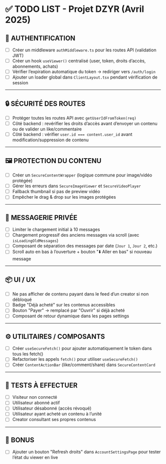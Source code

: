 # ✅ TODO LIST - Projet DZYR (Avril 2025)

## 🔐 AUTHENTIFICATION

- [ ] Créer un middleware `authMiddleware.ts` pour les routes API (validation JWT)
- [ ] Créer un hook `useViewer()` centralisé (user, token, droits d’accès, abonnements, achats)
- [ ] Vérifier l’expiration automatique du token → rediriger vers `/auth/login`
- [ ] Ajouter un loader global dans `ClientLayout.tsx` pendant vérification de session

---

## 🔒 SÉCURITÉ DES ROUTES

- [ ] Protéger toutes les routes API avec `getUserIdFromToken(req)`
- [ ] Côté backend : revérifier les droits d’accès avant d’envoyer un contenu ou de valider un like/commentaire
- [ ] Côté backend : vérifier `user.id === content.user_id` avant modification/suppression de contenu

---

## 🖼️ PROTECTION DU CONTENU

- [ ] Créer un `SecureContentWrapper` (logique commune pour image/vidéo protégée)
- [ ] Gérer les erreurs dans `SecureImageViewer` et `SecureVideoPlayer`
- [ ] Fallback thumbnail si pas de preview vidéo
- [ ] Empêcher le drag & drop sur les images protégées

---

## 💬 MESSAGERIE PRIVÉE

- [ ] Limiter le chargement initial à 10 messages
- [ ] Chargement progressif des anciens messages via scroll (avec `isLoadingOldMessages`)
- [ ] Composant de séparation des messages par date (`Jour 1`, `Jour 2`, etc.)
- [ ] Scroll auto en bas à l’ouverture + bouton "⬇️ Aller en bas" si nouveau message

---

## 📦 UI / UX

- [ ] Ne pas afficher de contenu payant dans le feed d’un creator si non débloqué
- [ ] Badge "Déjà acheté" sur les contenus accessibles
- [ ] Bouton "Payer" → remplacé par "Ouvrir" si déjà acheté
- [ ] Composant de retour dynamique dans les pages settings

---

## ⚙️ UTILITAIRES / COMPOSANTS

- [ ] Créer `useSecureFetch()` pour ajouter automatiquement le token dans tous les fetch()
- [ ] Refactoriser les appels `fetch()` pour utiliser `useSecureFetch()`
- [ ] Créer `ContentActionBar` (like/comment/share) dans `SecureContentCard`

---

## 🧪 TESTS À EFFECTUER

- [ ] Visiteur non connecté
- [ ] Utilisateur abonné actif
- [ ] Utilisateur désabonné (accès révoqué)
- [ ] Utilisateur ayant acheté un contenu à l’unité
- [ ] Creator consultant ses propres contenus

---

## 🧠 BONUS

- [ ] Ajouter un bouton "Refresh droits" dans `AccountSettingsPage` pour tester l’état du viewer en live
